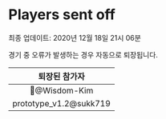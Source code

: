# Players sent off
최종 업데이트: 2020년 12월 18일 21시 06분


경기 중 오류가 발생하는 경우 자동으로 퇴장됩니다.


| 퇴장된 참가자 |
|:---:|
| 🤦‍@Wisdom-Kim |
| prototype_v1.2@sukk719 |